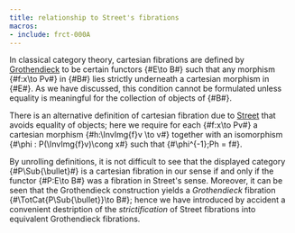 ```yaml
---
title: relationship to Street's fibrations
macros:
- include: frct-000A
---
```


In classical category theory, cartesian fibrations are defined by
[Grothendieck](sga-1) to be certain functors {#E\to B#} such that any morphism {#f:x\to Pv#}
in {#B#} lies strictly underneath a cartesian morphism in {#E#}. As we have
discussed, this condition cannot be formulated unless equality is meaningful
for the collection of objects of {#B#}.

There is an alternative definition of cartesian fibration due to [Street](street-1980) that avoids
equality of objects; here we require for each {#f:x\to Pv#} a cartesian morphism
{#h:\InvImg{f}v \to v#} together with an isomorphism {#\phi : P(\InvImg{f}v)\cong x#}
such that {#\phi^{-1};Ph = f#}.

By unrolling definitions, it is not difficult to see that the displayed
category {#P\Sub{\bullet}#} is a cartesian fibration in our sense if and only if the functor
{#P:E\to B#} was a fibration in Street's sense. Moreover, it can be seen that the
Grothendieck construction yields a *Grothendieck* fibration
{#\TotCat{P\Sub{\bullet}}\to B#}; hence we have introduced by accident a convenient
destription of the *strictification* of Street fibrations into equivalent
Grothendieck fibrations.
